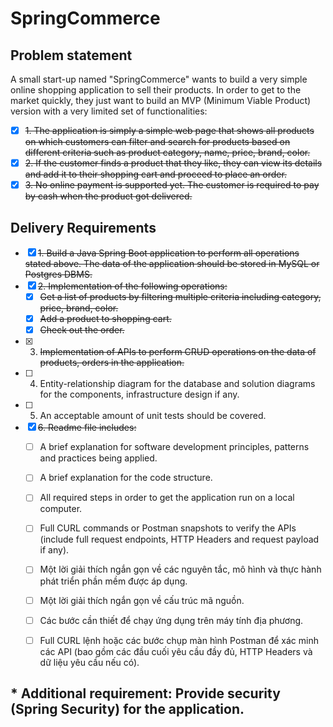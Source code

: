 # SpringCommerce
## Problem statement
A small start-up named "SpringCommerce" wants to build a very simple online shopping application to sell their products. In order to get to the market quickly, they just want to build an MVP (Minimum Viable Product) version with a very limited set of functionalities:
- [x] ~~1. The application is simply a simple web page that shows all
products on which customers can filter and search for products
based on different criteria such as product category, name, price,
brand, color.~~
- [x] ~~2. If the customer finds a product that they like, they can view its
details and add it to their shopping cart and proceed to place an
order.~~
- [x] ~~3. No online payment is supported yet. The customer is required to
pay by cash when the product got delivered.~~

## Delivery Requirements
- [x] ~~1. Build a Java Spring Boot application to perform all operations
stated above. The data of the application should be stored in
MySQL or Postgres DBMS.~~
- [x] ~~2. Implementation of the following operations:~~
  - [x] ~~Get a list of products by filtering multiple criteria including
  category, price, brand, color.~~
  - [x] ~~Add a product to shopping cart.~~
  - [x] ~~Check out the order.~~
- [x] 3. ~~Implementation of APIs to perform CRUD operations on the data of
products, orders in the application.~~
- [ ] 4. Entity-relationship diagram for the database and solution diagrams
for the components, infrastructure design if any.
- [ ] 5. An acceptable amount of unit tests should be covered.
- [x] ~~6. Readme file includes:~~
  - [ ] A brief explanation for software development principles, patterns
  and practices being applied.
  - [ ] A brief explanation for the code structure.
  - [ ] All required steps in order to get the application run on a local
  computer.
  - [ ] Full CURL commands or Postman snapshots to verify the APIs
  (include full request endpoints, HTTP Headers and request payload
  if any).

  - [ ] Một lời giải thích ngắn gọn về các nguyên tắc, mô hình và thực hành phát triển phần mềm được áp dụng.
  - [ ] Một lời giải thích ngắn gọn về cấu trúc mã nguồn.
  - [ ] Các bước cần thiết để chạy ứng dụng trên máy tính địa phương.
  - [ ] Full CURL lệnh hoặc các bước chụp màn hình Postman để xác minh các API (bao gồm các đầu cuối yêu cầu đầy đủ, HTTP Headers và dữ liệu yêu cầu nếu có).


  
## * Additional requirement: Provide security (Spring Security) for the application.
